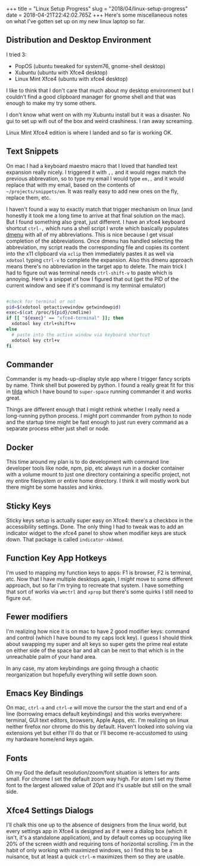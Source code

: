 +++
title = "Linux Setup Progress"
slug = "2018/04/linux-setup-progress"
date = 2018-04-21T22:42:02.765Z
+++
Here's some miscellaneous notes on what I've gotten set up on my new linux laptop so far.

## Distribution and Desktop Environment

I tried 3:

- PopOS (ubuntu tweaked for system76, gnome-shell desktop)
- Xubuntu (ubuntu with Xfce4 desktop)
- Linux Mint Xfce4 (ubuntu with xfce4 desktop)

I like to think that I don't care that much about my desktop environment but I couldn't find a good clipboard manager for gnome shell and that was enough to make my try some others.

I don't know what went on with my Xubuntu install but it was a disaster. No gui to set up wifi out of the box and weird crashiness. I ran away screaming.

Linux Mint Xfce4 edition is where I landed and so far is working OK.

## Text Snippets

On mac I had a keyboard maestro macro that I loved that handled text expansion really nicely. I triggered it with `,,` and it would regex match the previous abbrevation, so to type my email I would type `em,,` and it would replace that with my email, based on the contents of `~/projects/snippets/em`. It was really easy to add new ones on the fly, replace them, etc.

I haven't found a way to exactly match that trigger mechanism on linux (and honestly it took me a long time to arrive at that final solution on the mac). But I found something also great, just different. I have an xfce4 keyboard shortcut `ctrl-,` which runs a shell script I wrote which basically populates [dmenu](https://git.suckless.org/dmenu/) with all of my abbreviations. This is nice because I get visual completion of the abbreviations. Once dmenu has handled selecting the abbreviation, my script reads the corresponding file and copies its content into the x11 clipboard via `xclip` then immediately pastes it as well via `xdotool` typing `ctrl-v` to complete the expansion. Also this dmenu approach means there's no abbreviation in the target app to delete. The main trick I had to figure out was terminal needs `ctrl-shift-v` to paste which is annoying. Here's a snippet of how I figured that out (get the PID of the current window and see if it's command is my terminal emulator)

```sh

#check for terminal or not
pid=$(xdotool getactivewindow getwindowpid)
exec=$(cat /proc/${pid}/cmdline)
if [[ "${exec}" == "xfce4-terminal" ]]; then
  xdotool key ctrl+shift+v
else
  # paste into the active window via keyboard shortcut
  xdotool key ctrl+v
fi
```

## Commander

Commander is my heads-up-display style app where I trigger fancy scripts by name. Think shell but powered by python. I found a really great fit for this in [tilda](https://github.com/lanoxx/tilda) which I have bound to `super-space` running commander it and works great.

Things are different enough that I might rethink whether I really need a long-running python process. I might port commander from python to node and the startup time might be fast enough to just run every command as a separate process either just shell or node.

## Docker

This time around my plan is to do development with command line developer tools like node, npm, pip, etc always run in a docker container with a volume mount to just one directory containing a specific project, not my entire filesystem or entire home directory. I think it will mostly work but there might be some hassles and kinks.

## Sticky Keys

Sticky keys setup is actually super easy on Xfce4: there's a checkbox in the accessibility settings. Done. The only thing I had to tweak was to add an indicator widget to the xfce4 panel to show when modifier keys are stuck down. That package is called `indicator-xkbmod`.

## Function Key App Hotkeys

I'm used to mapping my function keys to apps: F1 is browser, F2 is terminal, etc. Now that I have multiple desktops again, I *might* move to some different approach, but so far I'm trying to recreate that system. I have something that sort of works via `wmctrl` and `xprop` but there's some quirks I still need to figure out.

## Fewer modifiers

I'm realizing how nice it is on mac to have 2 good modifier keys: command and control (which I have bound to my caps lock key). I guess I should think about swapping my super and alt keys so super gets the prime real estate on either side of the space bar and alt can be next to that which is in the unreachable palm of your hand area.

In any case, my atom keybindings are going through a chaotic reorganization but hopefully everything will settle down soon.

## Emacs Key Bindings

On mac, `ctrl-a` and `ctrl-e` will move the cursor the the start and end of a line (borrowing emacs default keybindings) and this works everywhere: terminal, GUI text editors, browsers, Apple Apps, etc. I'm realizing on linux neither firefox nor chrome do this by default. Haven't looked into solving via extensions yet but either I'll do that or I'll become re-accustomed to using my hardware home/end keys again.

## Fonts

Oh my God the default resolution/zoom/font situation is letters for ants small. For chrome I set the default zoom way high. For atom I set my theme font to the largest allowed value of 20pt and it's usable but still on the small side.

## Xfce4 Settings Dialogs

I'll chalk this one up to the absence of designers from the linux world, but every settings app in Xfce4 is designed as if it were a dialog box (which it isn't, it's a standalone application), and by default comes up occupying like 20% of the screen width and requiring tons of horizontal scrolling. I'm in the habit of only working with maximized windows, so I find this to be a nuisance, but at least a quick `ctrl-m` maximizes them so they are usable.
